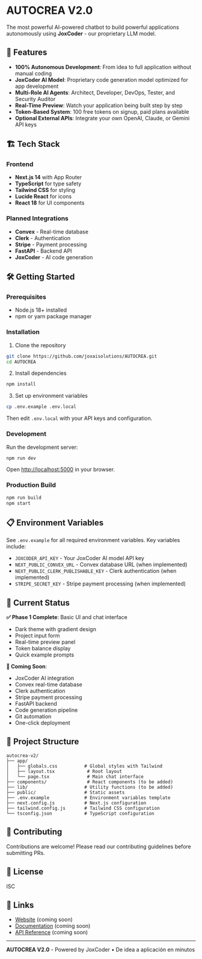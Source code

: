 # AUTOCREA V2.0

The most powerful AI-powered chatbot to build powerful applications autonomously using **JoxCoder** - our proprietary LLM model.

## 🚀 Features

- **100% Autonomous Development**: From idea to full application without manual coding
- **JoxCoder AI Model**: Proprietary code generation model optimized for app development
- **Multi-Role AI Agents**: Architect, Developer, DevOps, Tester, and Security Auditor
- **Real-Time Preview**: Watch your application being built step by step
- **Token-Based System**: 100 free tokens on signup, paid plans available
- **Optional External APIs**: Integrate your own OpenAI, Claude, or Gemini API keys

## 🏗️ Tech Stack

### Frontend
- **Next.js 14** with App Router
- **TypeScript** for type safety
- **Tailwind CSS** for styling
- **Lucide React** for icons
- **React 18** for UI components

### Planned Integrations
- **Convex** - Real-time database
- **Clerk** - Authentication
- **Stripe** - Payment processing
- **FastAPI** - Backend API
- **JoxCoder** - AI code generation

## 🛠️ Getting Started

### Prerequisites
- Node.js 18+ installed
- npm or yarn package manager

### Installation

1. Clone the repository
```bash
git clone https://github.com/joxaisolutions/AUTOCREA.git
cd AUTOCREA
```

2. Install dependencies
```bash
npm install
```

3. Set up environment variables
```bash
cp .env.example .env.local
```

Then edit `.env.local` with your API keys and configuration.

### Development

Run the development server:

```bash
npm run dev
```

Open [http://localhost:5000](http://localhost:5000) in your browser.

### Production Build

```bash
npm run build
npm start
```

## 📋 Environment Variables

See `.env.example` for all required environment variables. Key variables include:

- `JOXCODER_API_KEY` - Your JoxCoder AI model API key
- `NEXT_PUBLIC_CONVEX_URL` - Convex database URL (when implemented)
- `NEXT_PUBLIC_CLERK_PUBLISHABLE_KEY` - Clerk authentication (when implemented)
- `STRIPE_SECRET_KEY` - Stripe payment processing (when implemented)

## 🎯 Current Status

**✅ Phase 1 Complete**: Basic UI and chat interface
- Dark theme with gradient design
- Project input form
- Real-time preview panel
- Token balance display
- Quick example prompts

**🚧 Coming Soon**:
- JoxCoder AI integration
- Convex real-time database
- Clerk authentication
- Stripe payment processing
- FastAPI backend
- Code generation pipeline
- Git automation
- One-click deployment

## 📁 Project Structure

```
autocrea-v2/
├── app/
│   ├── globals.css          # Global styles with Tailwind
│   ├── layout.tsx            # Root layout
│   └── page.tsx              # Main chat interface
├── components/               # React components (to be added)
├── lib/                     # Utility functions (to be added)
├── public/                  # Static assets
├── .env.example             # Environment variables template
├── next.config.js           # Next.js configuration
├── tailwind.config.js       # Tailwind CSS configuration
└── tsconfig.json            # TypeScript configuration
```

## 🤝 Contributing

Contributions are welcome! Please read our contributing guidelines before submitting PRs.

## 📄 License

ISC

## 🔗 Links

- [Website](https://autocrea.joxai.com) (coming soon)
- [Documentation](./docs) (coming soon)
- [API Reference](./docs/API.md) (coming soon)

---

**AUTOCREA V2.0** - Powered by JoxCoder • De idea a aplicación en minutos
